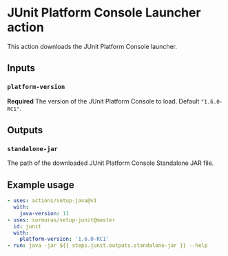 # JUnit Platform Console Launcher action

This action downloads the JUnit Platform Console launcher.

## Inputs

### `platform-version`

**Required** The version of the JUnit Platform Console to load. Default `"1.6.0-RC1"`.

## Outputs

### `standalone-jar`

The path of the downloaded JUnit Platform Console Standalone JAR file.

## Example usage

```yaml
- uses: actions/setup-java@v1
  with:
    java-version: 11
- uses: sormuras/setup-junit@master
  id: junit
  with:
    platform-version: '1.6.0-RC1'
- run: java -jar ${{ steps.junit.outputs.standalone-jar }} --help
```
